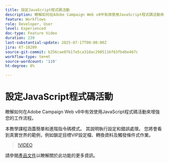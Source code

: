 ```yaml
---
title: 設定JavaScript程式碼活動
description: 瞭解如何在Adobe Campaign Web v8中有效使用JavaScript程式碼活動來增強您的工作流程。 本教學課程涵蓋簡單和進階指令碼模式。 其說明執行設定和錯誤處理。 您將會看到真實世界的範例，例如鎖定目標VIP設定檔、轉換資料及觸發條件式作業。
feature: Workflows
role: Developer, User
level: Experienced
doc-type: Feature Video
duration: 239
last-substantial-update: 2025-07-17T00:00:00Z
jira: KT-18209
source-git-commit: b256cae07b17e5ca318ac2985116f63fbd6e467c
workflow-type: tm+mt
source-wordcount: '119'
ht-degree: 8%

---
```



# 設定JavaScript程式碼活動

瞭解如何在Adobe Campaign Web v8中有效使用JavaScript程式碼活動來增強您的工作流程。

本教學課程涵蓋簡單和進階指令碼模式。 其說明執行設定和錯誤處理。 您將會看到真實世界的範例，例如鎖定目標VIP設定檔、轉換資料及觸發條件式作業。

>[!VIDEO](https://video.tv.adobe.com/v/3464930/?learn=on&enablevpops&captions=chi_hant)

請參閱[產品文件](https://experienceleague.adobe.com/zh-hant/docs/campaign-web/v8/wf/design-workflows/javascript-code)以瞭解關於此功能的更多資訊。
